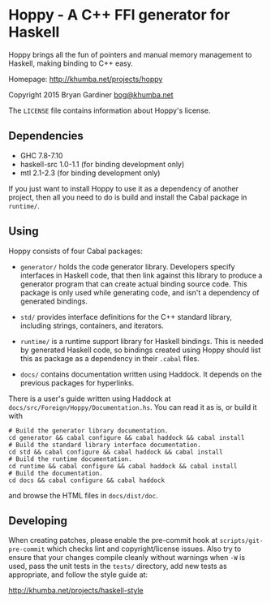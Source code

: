 # Hoppy - A C++ FFI generator for Haskell

Hoppy brings all the fun of pointers and manual memory management to Haskell,
making binding to C++ easy.

Homepage: http://khumba.net/projects/hoppy

Copyright 2015 Bryan Gardiner <bog@khumba.net>

The `LICENSE` file contains information about Hoppy's license.

## Dependencies

- GHC 7.8-7.10
- haskell-src 1.0-1.1 (for binding development only)
- mtl 2.1-2.3 (for binding development only)

If you just want to install Hoppy to use it as a dependency of another project,
then all you need to do is build and install the Cabal package in `runtime/`.

## Using

Hoppy consists of four Cabal packages:

- `generator/` holds the code generator library.  Developers specify interfaces
  in Haskell code, that then link against this library to produce a generator
  program that can create actual binding source code.  This package is only used
  while generating code, and isn't a dependency of generated bindings.

- `std/` provides interface definitions for the C++ standard library, including
  strings, containers, and iterators.

- `runtime/` is a runtime support library for Haskell bindings.  This is needed
  by generated Haskell code, so bindings created using Hoppy should list this as
  package as a dependency in their `.cabal` files.

- `docs/` contains documentation written using Haddock.  It depends on the
  previous packages for hyperlinks.

There is a user's guide written using Haddock at
`docs/src/Foreign/Hoppy/Documentation.hs`.  You can read it as is, or build it
with

    # Build the generator library documentation.
    cd generator && cabal configure && cabal haddock && cabal install
    # Build the standard library interface documentation.
    cd std && cabal configure && cabal haddock && cabal install
    # Build the runtime documentation.
    cd runtime && cabal configure && cabal haddock && cabal install
    # Build the documentation.
    cd docs && cabal configure && cabal haddock

and browse the HTML files in `docs/dist/doc`.

## Developing

When creating patches, please enable the pre-commit hook at
`scripts/git-pre-commit` which checks lint and copyright/license issues.  Also
try to ensure that your changes compile cleanly without warnings when `-W` is
used, pass the unit tests in the `tests/` directory, add new tests as
appropriate, and follow the style guide at:

http://khumba.net/projects/haskell-style
